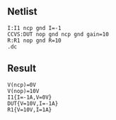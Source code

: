 ## Netlist

```text
I:I1 ncp gnd I=-1
CCVS:DUT nop gnd ncp gnd gain=10
R:R1 nop gnd R=10
.dc
```

## Result

```text
V(ncp)=0V
V(nop)=10V
I1{I=-1A,V=0V}
DUT{V=10V,I=-1A}
R1{V=10V,I=1A}
```
